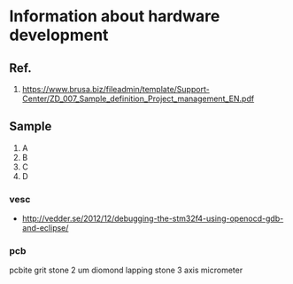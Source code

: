 # Information about hardware development

## Ref.

1. https://www.brusa.biz/fileadmin/template/Support-Center/ZD_007_Sample_definition_Project_management_EN.pdf

## Sample
1. A
1. B
1. C
1. D
### vesc
* http://vedder.se/2012/12/debugging-the-stm32f4-using-openocd-gdb-and-eclipse/
### pcb
pcbite
grit stone 2 um
diomond lapping stone
3 axis micrometer